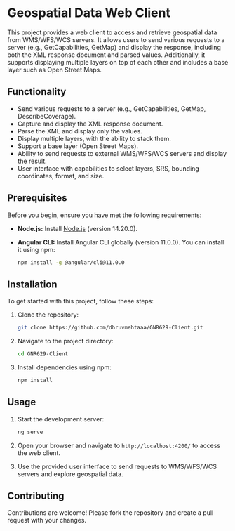 # Geospatial Data Web Client

This project provides a web client to access and retrieve geospatial data from WMS/WFS/WCS servers. It allows users to send various requests to a server (e.g., GetCapabilities, GetMap) and display the response, including both the XML response document and parsed values. Additionally, it supports displaying multiple layers on top of each other and includes a base layer such as Open Street Maps.

## Functionality

- Send various requests to a server (e.g., GetCapabilities, GetMap, DescribeCoverage).
- Capture and display the XML response document.
- Parse the XML and display only the values.
- Display multiple layers, with the ability to stack them.
- Support a base layer (Open Street Maps).
- Ability to send requests to external WMS/WFS/WCS servers and display the result.
- User interface with capabilities to select layers, SRS, bounding coordinates, format, and size.


## Prerequisites

Before you begin, ensure you have met the following requirements:

- **Node.js:** Install [Node.js](https://nodejs.org/) (version 14.20.0).
- **Angular CLI:** Install Angular CLI globally (version 11.0.0). You can install it using npm:

    ```bash
    npm install -g @angular/cli@11.0.0
    ```

## Installation

To get started with this project, follow these steps:

1. Clone the repository:
   ```bash
   git clone https://github.com/dhruvmehtaaa/GNR629-Client.git
2. Navigate to the project directory:

   ```bash
   cd GNR629-Client
   ```

3. Install dependencies using npm:

   ```bash
   npm install
   ```

## Usage

1. Start the development server:

   ```bash
   ng serve
   ```

2. Open your browser and navigate to `http://localhost:4200/` to access the web client.

3. Use the provided user interface to send requests to WMS/WFS/WCS servers and explore geospatial data.

## Contributing

Contributions are welcome! Please fork the repository and create a pull request with your changes.



